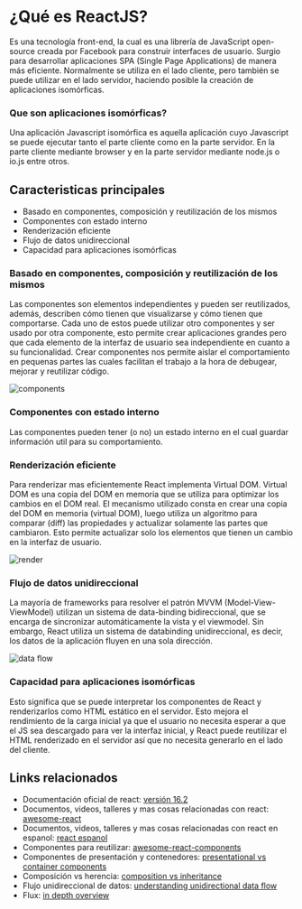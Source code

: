 # ¿Qué es ReactJS?
Es una tecnología front-end, la cual es una librería de JavaScript open-source creada por Facebook para construir interfaces de usuario.
Surgio para desarrollar aplicaciones SPA (Single Page Applications) de manera más eficiente.
Normalmente se utiliza en el lado cliente, pero también se puede utilizar en el lado servidor, haciendo posible la creación de aplicaciones isomórficas.

### Que son aplicaciones isomórficas?
Una aplicación Javascript isomórfica es aquella aplicación cuyo Javascript se puede ejecutar tanto el parte cliente como en la parte servidor. En la parte cliente mediante browser y en la parte servidor mediante node.js o io.js entre otros.

## Caracteristicas principales
- Basado en componentes, composición y reutilización de los mismos
- Componentes con estado interno
- Renderización eficiente
- Flujo de datos unidireccional
- Capacidad para aplicaciones isomórficas

### Basado en componentes, composición y reutilización de los mismos
Las componentes son elementos independientes y pueden ser reutilizados, además, describen cómo tienen que visualizarse y cómo tienen que comportarse.
Cada uno de estos puede utilizar otro componentes y ser usado por otra componente, esto permite crear aplicaciones grandes pero que cada elemento de la interfaz de usuario sea independiente en cuanto a su funcionalidad.
Crear componentes nos permite aislar el comportamiento en pequenas partes las cuales facilitan el trabajo a la hora de debugear, mejorar y reutilizar código.

![components](https://cdn-images-1.medium.com/max/600/1*m2k00x1C__Nbkd2tyemyqw.png)

### Componentes con estado interno
Las componentes pueden tener (o no) un estado interno en el cual guardar información util para su comportamiento.

### Renderización eficiente
Para renderizar mas eficientemente React implementa Virtual DOM.
Virtual DOM es una copia del DOM en memoria que se utiliza para optimizar los cambios en el DOM real.
El mecanismo utilizado consta en crear una copia del DOM en memoria (virtual DOM), luego utiliza un algoritmo para comparar (diff) las propiedades y actualizar solamente las partes que cambiaron.
Esto permite actualizar solo los elementos que tienen un cambio en la interfaz de usuario.

![render](https://cdn-images-1.medium.com/max/800/1*jb7rWNWkjLcGri_GZhxBGA.png)

### Flujo de datos unidireccional
La mayoría de frameworks para resolver el patrón MVVM (Model-View-ViewModel) utilizan un sistema de data-binding bidireccional, que se encarga de sincronizar automáticamente la vista y el viewmodel.
Sin embargo, React utiliza un sistema de databinding unidireccional, es decir, los datos de la aplicación fluyen en una sola dirección.

![data flow](https://facebook.github.io/flux/img/flux-simple-f8-diagram-explained-1300w.png)

### Capacidad para aplicaciones isomórficas
Esto significa que se puede interpretar los componentes de React y renderizarlos como HTML estático en el servidor.
Esto mejora el rendimiento de la carga inicial ya que el usuario no necesita esperar a que el JS sea descargado para ver la interfaz inicial, y React puede reutilizar el HTML renderizado en el servidor así que no necesita generarlo en el lado del cliente.

## Links relacionados
- Documentación oficial de react: [versión 16.2](https://5abc31d8be40f1556f06c4be--reactjs.netlify.com/)
- Documentos, videos, talleres y mas cosas relacionadas con react: [awesome-react](https://github.com/enaqx/awesome-react)
- Documentos, videos, talleres y mas cosas relacionadas con react en espanol: [react espanol](https://github.com/jlobos/react-espanol)
- Componentes para reutilizar: [awesome-react-components](https://github.com/brillout/awesome-react-components)
- Componentes de presentación y contenedores: [presentational vs container components](https://medium.com/@dan_abramov/smart-and-dumb-components-7ca2f9a7c7d0)
- Composición vs herencia: [composition vs inheritance](https://reactjs.org/docs/composition-vs-inheritance.html)
- Flujo unidireccional de datos: [understanding unidirectional data flow](https://medium.com/@lizdenhup/understanding-unidirectional-data-flow-in-react-3e3524c09d8e)
- Flux: [in depth overview](https://facebook.github.io/flux/docs/in-depth-overview.html)
